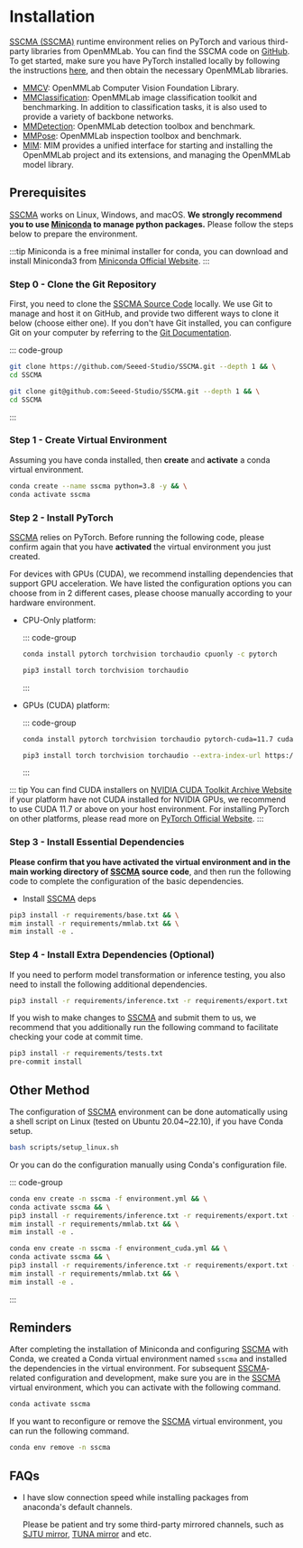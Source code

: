 # Installation

[SSCMA (SSCMA)](https://github.com/Seeed-Studio/SSCMA) runtime environment relies on PyTorch and various third-party libraries from OpenMMLab. You can find the SSCMA code on [GitHub](https://github.com/Seeed-Studio/SSCMA). To get started, make sure you have PyTorch installed locally by following the instructions [here](https://pytorch.org/get-started/locally/), and then obtain the necessary OpenMMLab libraries.

- [MMCV](https://github.com/open-mmlab/mmcv): OpenMMLab Computer Vision Foundation Library.
- [MMClassification](https://github.com/open-mmlab/mmclassification): OpenMMLab image classification toolkit and benchmarking. In addition to classification tasks, it is also used to provide a variety of backbone networks.
- [MMDetection](https://github.com/open-mmlab/mmdetection): OpenMMLab detection toolbox and benchmark.
- [MMPose](https://github.com/open-mmlab/mmpose): OpenMMLab inspection toolbox and benchmark.
- [MIM](https://github.com/open-mmlab/mim): MIM provides a unified interface for starting and installing the OpenMMLab project and its extensions, and managing the OpenMMLab model library.

## Prerequisites

[SSCMA](https://github.com/Seeed-Studio/SSCMA) works on Linux, Windows, and macOS. **We strongly recommend you to use [Miniconda](https://docs.conda.io/en/latest/miniconda.html) to manage python packages.** Please follow the steps below to prepare the environment.

:::tip
Miniconda is a free minimal installer for conda, you can download and install Miniconda3 from [Miniconda Official Website](https://docs.conda.io/en/latest/miniconda.html).
:::

### Step 0 - Clone the Git Repository

First, you need to clone the [SSCMA Source Code](https://github.com/Seeed-Studio/SSCMA) locally. We use Git to manage and host it on GitHub, and provide two different ways to clone it below (choose either one). If you don't have Git installed, you can configure Git on your computer by referring to the [Git Documentation](https://git-scm.com/book/en/v2/Getting-Started-Installing-Git).

::: code-group

```sh [HTTPS]
git clone https://github.com/Seeed-Studio/SSCMA.git --depth 1 && \
cd SSCMA
```

```sh [SSH]
git clone git@github.com:Seeed-Studio/SSCMA.git --depth 1 && \
cd SSCMA
```

:::

### Step 1 - Create Virtual Environment

Assuming you have conda installed, then **create** and **activate** a conda virtual environment.

```sh
conda create --name sscma python=3.8 -y && \
conda activate sscma
```

### Step 2 - Install PyTorch

[SSCMA](https://github.com/Seeed-Studio/SSCMA) relies on PyTorch. Before running the following code, please confirm again that you have **activated** the virtual environment you just created.

For devices with GPUs (CUDA), we recommend installing dependencies that support GPU acceleration. We have listed the configuration options you can choose from in 2 different cases, please choose manually according to your hardware environment.

- CPU-Only platform:

  ::: code-group

  ```sh [conda]
  conda install pytorch torchvision torchaudio cpuonly -c pytorch
  ```

  ```sh [pip]
  pip3 install torch torchvision torchaudio
  ```

  :::

- GPUs (CUDA) platform:

  ::: code-group

  ```sh [conda]
  conda install pytorch torchvision torchaudio pytorch-cuda=11.7 cudatoolkit=11.7 -c pytorch -c nvidia
  ```

  ```sh [pip]
  pip3 install torch torchvision torchaudio --extra-index-url https://download.pytorch.org/whl/cu117
  ```

  :::

::: tip
You can find CUDA installers on [NVIDIA CUDA Toolkit Archive Website](https://developer.nvidia.com/cuda-toolkit-archive) if your platform have not CUDA installed for NVIDIA GPUs, we recommend to use CUDA 11.7 or above on your host environment. For installing PyTorch on other platforms, please read more on [PyTorch Official Website](https://pytorch.org/get-started/locally/).
:::

### Step 3 - Install Essential Dependencies

**Please confirm that you have activated the virtual environment and in the main working directory of [SSCMA](https://github.com/Seeed-Studio/SSCMA) source code**, and then run the following code to complete the configuration of the basic dependencies.

- Install [SSCMA](https://github.com/Seeed-Studio/SSCMA) deps

```sh
pip3 install -r requirements/base.txt && \
mim install -r requirements/mmlab.txt && \
mim install -e .
```

### Step 4 - Install Extra Dependencies (Optional)

If you need to perform model transformation or inference testing, you also need to install the following additional dependencies.

```sh
pip3 install -r requirements/inference.txt -r requirements/export.txt
```

If you wish to make changes to [SSCMA](https://github.com/Seeed-Studio/SSCMA) and submit them to us, we recommend that you additionally run the following command to facilitate checking your code at commit time.

```sh
pip3 install -r requirements/tests.txt
pre-commit install
```

## Other Method

The configuration of [SSCMA](https://github.com/Seeed-Studio/SSCMA) environment can be done automatically using a shell script on Linux (tested on Ubuntu 20.04~22.10), if you have Conda setup.

```bash
bash scripts/setup_linux.sh
```

Or you can do the configuration manually using Conda's configuration file.

::: code-group

```sh [CPU]
conda env create -n sscma -f environment.yml && \
conda activate sscma && \
pip3 install -r requirements/inference.txt -r requirements/export.txt -r requirements/tests.txt && \
mim install -r requirements/mmlab.txt && \
mim install -e .
```

```sh [GPU (CUDA)]
conda env create -n sscma -f environment_cuda.yml && \
conda activate sscma && \
pip3 install -r requirements/inference.txt -r requirements/export.txt -r requirements/tests.txt && \
mim install -r requirements/mmlab.txt && \
mim install -e .
```

:::

## Reminders

After completing the installation of Miniconda and configuring [SSCMA](https://github.com/Seeed-Studio/SSCMA) with Conda, we created a Conda virtual environment named `sscma` and installed the dependencies in the virtual environment. For subsequent [SSCMA](https://github.com/Seeed-Studio/SSCMA)-related configuration and development, make sure you are in the [SSCMA](https://github.com/Seeed-Studio/SSCMA) virtual environment, which you can activate with the following command.

```sh
conda activate sscma
```

If you want to reconfigure or remove the [SSCMA](https://github.com/Seeed-Studio/SSCMA) virtual environment, you can run the following command.

```sh
conda env remove -n sscma
```

## FAQs

- I have slow connection speed while installing packages from anaconda's default channels.

  Please be patient and try some third-party mirrored channels, such as [SJTU mirror](https://mirror.sjtu.edu.cn/docs/anaconda), [TUNA mirror](https://mirrors.tuna.tsinghua.edu.cn/help/anaconda) and etc.

